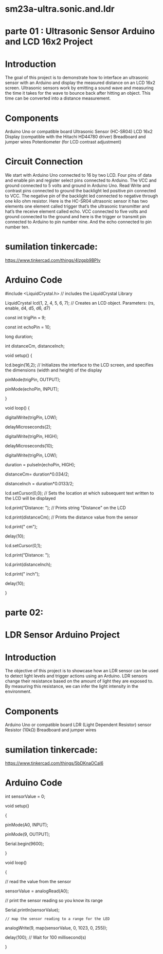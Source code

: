 # sm23a-ultra.sonic.and.ldr
# parte 01 : Ultrasonic Sensor Arduino and LCD 16x2 Project
# Introduction
The goal of this project is to demonstrate how to interface an ultrasonic sensor with an Arduino and display the measured distance on an LCD 16x2 screen. Ultrasonic sensors work by emitting a sound wave and measuring the time it takes for the wave to bounce back after hitting an object. This time can be converted into a distance measurement.
# Components
Arduino Uno or compatible board
Ultrasonic Sensor (HC-SR04)
LCD 16x2 Display (compatible with the Hitachi HD44780 driver)
Breadboard and jumper wires
Potentiometer (for LCD contrast adjustment)
# Circuit Connection
We start with Arduino Uno connected to 16 by two LCD.
Four pins of data and enable pin and register select pins connected to Arduino.
The VCC and ground connected to 5 volts and ground in Arduino Uno. Read Write and contrast pins connected to ground the backlight led positive pin connected to VCC.
The negative pin of the backlight led connected to negative through one kilo ohm resistor. Here is the HC-SR04 ultrasonic sensor it has two elements one element called trigger that’s the ultrasonic transmitter and hat’s the receive element called echo.
VCC connected to five volts and ground connected to the ground and here is the trigger or transmit pin connected to Arduino to pin number nine.
And the echo connected to pin number ten.
# sumilation tinkercade:
https://www.tinkercad.com/things/4lzgpb9BPIv
# Arduino Code

#include <LiquidCrystal.h> // includes the LiquidCrystal Library

LiquidCrystal lcd(1, 2, 4, 5, 6, 7); // Creates an LCD object. Parameters: (rs, enable, d4, d5, d6, d7)

const int trigPin = 9;

const int echoPin = 10;

long duration;

int distanceCm, distanceInch;

void setup() {

lcd.begin(16,2); // Initializes the interface to the LCD screen, and specifies the dimensions (width and height) of the display

pinMode(trigPin, OUTPUT);

pinMode(echoPin, INPUT);

}

void loop() {

digitalWrite(trigPin, LOW);

delayMicroseconds(2);

digitalWrite(trigPin, HIGH);

delayMicroseconds(10);

digitalWrite(trigPin, LOW);

duration = pulseIn(echoPin, HIGH);

distanceCm= duration*0.034/2;

distanceInch = duration*0.0133/2;

lcd.setCursor(0,0); // Sets the location at which subsequent text written to the LCD will be displayed

lcd.print("Distance: "); // Prints string "Distance" on the LCD

lcd.print(distanceCm); // Prints the distance value from the sensor

lcd.print(" cm");

delay(10);

lcd.setCursor(0,1);

lcd.print("Distance: ");

lcd.print(distanceInch);

lcd.print(" inch");

delay(10);

}

# parte 02:
# LDR Sensor Arduino Project
# Introduction
The objective of this project is to showcase how an LDR sensor can be used to detect light levels and trigger actions using an Arduino. LDR sensors change their resistance based on the amount of light they are exposed to. By measuring this resistance, we can infer the light intensity in the environment.

# Components
Arduino Uno or compatible board
LDR (Light Dependent Resistor) sensor
Resistor (10kΩ)
Breadboard and jumper wires
# sumilation tinkercade:
https://www.tinkercad.com/things/5bDKnaOCal6
# Arduino Code

int sensorValue = 0;

void setup()

{

  pinMode(A0, INPUT);
  
  pinMode(9, OUTPUT);
  
  Serial.begin(9600);
  
}

void loop()

{

  // read the value from the sensor
  
  sensorValue = analogRead(A0);
  
  // print the sensor reading so you know its range
  
  Serial.println(sensorValue);
  

    // map the sensor reading to a range for the LED
    
  analogWrite(9, map(sensorValue, 0, 1023, 0, 255));
  
  delay(100); // Wait for 100 millisecond(s)
  
}
